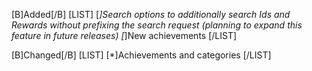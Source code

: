 [B]Added[/B]
[LIST]
[*]Search options to additionally search Ids and Rewards without prefixing the search request (planning to expand this feature in future releases)
[*]New achievements
[/LIST]

[B]Changed[/B]
[LIST]
[*]Achievements and categories
[/LIST]
